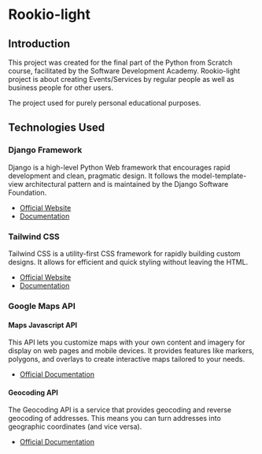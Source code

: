 # Rookio-light

## Introduction

This project was created for the final part of the Python from Scratch course, facilitated by the Software Development Academy. 
Rookio-light project is about creating Events/Services by regular people as well as business people for other users.

The project used for purely personal educational purposes.

## Technologies Used

### Django Framework

Django is a high-level Python Web framework that encourages rapid development and clean, pragmatic design. It follows the model-template-view architectural pattern and is maintained by the Django Software Foundation.

- [Official Website](https://www.djangoproject.com/)
- [Documentation](https://docs.djangoproject.com/)

### Tailwind CSS

Tailwind CSS is a utility-first CSS framework for rapidly building custom designs. It allows for efficient and quick styling without leaving the HTML.

- [Official Website](https://tailwindcss.com/)
- [Documentation](https://tailwindcss.com/docs)

### Google Maps API

#### Maps Javascript API

This API lets you customize maps with your own content and imagery for display on web pages and mobile devices. It provides features like markers, polygons, and overlays to create interactive maps tailored to your needs.

- [Official Documentation](https://developers.google.com/maps/documentation/javascript/overview)

#### Geocoding API

The Geocoding API is a service that provides geocoding and reverse geocoding of addresses. This means you can turn addresses into geographic coordinates (and vice versa).

- [Official Documentation](https://developers.google.com/maps/documentation/geocoding/overview)